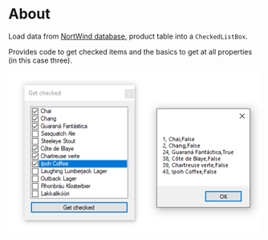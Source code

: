 ﻿# About

Load data from [NortWind database](https://gist.github.com/karenpayneoregon/40a6e1158ff29819286a39b7f1ed1ae8), product table into a `CheckedListBox`.

Provides code to get checked items and the basics to get at all properties (in this case three).

![img](../assets/checked.png)
